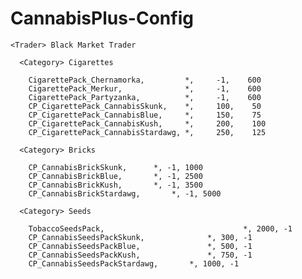 # CannabisPlus-Config

    <Trader> Black Market Trader
    
      <Category> Cigarettes
      
        CigarettePack_Chernamorka,         *,     -1,    600
        CigarettePack_Merkur,              *,     -1,    600
        CigarettePack_Partyzanka,          *,     -1,    600
        CP_CigarettePack_CannabisSkunk,    *,     100,    50
        CP_CigarettePack_CannabisBlue,     *,     150,    75
        CP_CigarettePack_CannabisKush,     *,     200,    100
        CP_CigarettePack_CannabisStardawg, *,     250,    125
        
      <Category> Bricks
      
        CP_CannabisBrickSkunk,		*, -1, 1000
        CP_CannabisBrickBlue,		*, -1, 2500
        CP_CannabisBrickKush,		*, -1, 3500
        CP_CannabisBrickStardawg,		*, -1, 5000
        
      <Category> Seeds
      
        TobaccoSeedsPack, 								*, 2000, -1
        CP_CannabisSeedsPackSkunk, 				*, 300, -1
        CP_CannabisSeedsPackBlue, 				*, 500, -1
        CP_CannabisSeedsPackKush, 				*, 750, -1
        CP_CannabisSeedsPackStardawg, 		*, 1000, -1
